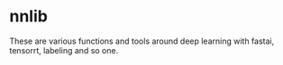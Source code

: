 # nnlib
These are various functions and tools around deep learning with fastai, tensorrt, labeling and so one.
